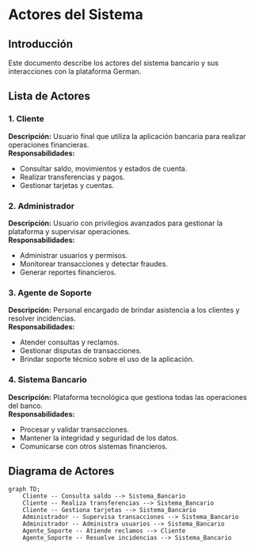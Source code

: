 # Actores del Sistema

## Introducción

Este documento describe los actores del sistema bancario y sus interacciones con la plataforma German.

## Lista de Actores

### 1. Cliente

**Descripción:** Usuario final que utiliza la aplicación bancaria para realizar operaciones financieras.  
**Responsabilidades:**

- Consultar saldo, movimientos y estados de cuenta.
- Realizar transferencias y pagos.
- Gestionar tarjetas y cuentas.

### 2. Administrador

**Descripción:** Usuario con privilegios avanzados para gestionar la plataforma y supervisar operaciones.  
**Responsabilidades:**

- Administrar usuarios y permisos.
- Monitorear transacciones y detectar fraudes.
- Generar reportes financieros.

### 3. Agente de Soporte

**Descripción:** Personal encargado de brindar asistencia a los clientes y resolver incidencias.  
**Responsabilidades:**

- Atender consultas y reclamos.
- Gestionar disputas de transacciones.
- Brindar soporte técnico sobre el uso de la aplicación.

### 4. Sistema Bancario

**Descripción:** Plataforma tecnológica que gestiona todas las operaciones del banco.  
**Responsabilidades:**

- Procesar y validar transacciones.
- Mantener la integridad y seguridad de los datos.
- Comunicarse con otros sistemas financieros.

## Diagrama de Actores

```mermaid
graph TD;
    Cliente -- Consulta saldo --> Sistema_Bancario
    Cliente -- Realiza transferencias --> Sistema_Bancario
    Cliente -- Gestiona tarjetas --> Sistema_Bancario
    Administrador -- Supervisa transacciones --> Sistema_Bancario
    Administrador -- Administra usuarios --> Sistema_Bancario
    Agente_Soporte -- Atiende reclamos --> Cliente
    Agente_Soporte -- Resuelve incidencias --> Sistema_Bancario
```
